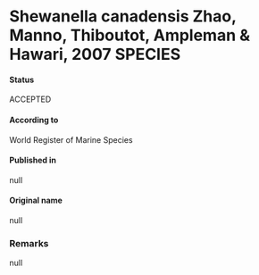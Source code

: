 # Shewanella canadensis Zhao, Manno, Thiboutot, Ampleman & Hawari, 2007 SPECIES

#### Status
ACCEPTED

#### According to
World Register of Marine Species

#### Published in
null

#### Original name
null

### Remarks
null